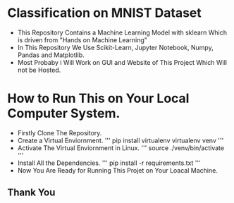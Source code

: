 # Classification on MNIST Dataset
- This Repository Contains a Machine Learning Model with sklearn Which is driven from "Hands on Machine Learning"
- In This Repository We Use Scikit-Learn, Jupyter Notebook, Numpy, Pandas and Matplotlib.
- Most Probaby i Will Work on GUI and Website of This Project Which Will not be Hosted.
# How to Run This on Your Local Computer System.
- Firstly Clone The Repository.
- Create a Virtual Enviornment.
'''
pip install virtualenv
virtualenv venv
'''
- Activate The Virtual Enviornment in Linux.
'''
source ./venv/bin/activate
'''
- Install All the Dependencies.
'''
pip install -r requirements.txt
'''
- Now You Are Ready for Running This Projet on Your Loacal Machine.
## Thank You